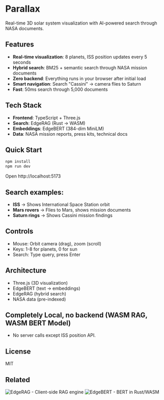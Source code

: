 # Parallax

Real-time 3D solar system visualization with AI-powered search through NASA documents.

## Features

- **Real-time visualization**: 8 planets, ISS position updates every 5 seconds
- **Hybrid search**: BM25 + semantic search through NASA mission documents
- **Zero backend**: Everything runs in your browser after initial load
- **Smart navigation**: Search "Cassini" → camera flies to Saturn
- **Fast**: 50ms search through 5,000 documents

## Tech Stack

- **Frontend**: TypeScript + Three.js
- **Search**: EdgeRAG (Rust → WASM)
- **Embeddings**: EdgeBERT (384-dim MiniLM)
- **Data**: NASA mission reports, press kits, technical docs

## Quick Start
```bash
npm install
npm run dev
```

Open http://localhost:5173

## Search examples:
- **ISS** → Shows International Space Station orbit
- **Mars rovers** → Flies to Mars, shows mission documents
- **Saturn rings** → Shows Cassini mission findings

## Controls
- Mouse: Orbit camera (drag), zoom (scroll)
- Keys: 1-8 for planets, 0 for sun
- Search: Type query, press Enter

## Architecture
- Three.js (3D visualization)
- EdgeBERT (text → embeddings)
- EdgeRAG (hybrid search)
- NASA data (pre-indexed)

## Completely Local, no backend (WASM RAG, WASM BERT Model)
- No server calls except ISS position API.


## License
MIT

## Related


![EdgeRAG - Client-side RAG engine](https://github.com/olafurjohannsson/edgebert)
![EdgeBERT - BERT in Rust/WASM](https://github.com/olafurjohannsson/edgebert)
